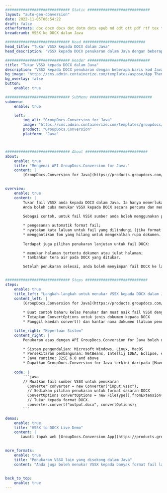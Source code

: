 ```yaml
---
############################# Static ############################
layout: "auto-gen-conversion"
date: 2022-11-05T06:54:22
draft: false
otherformats: doc docm docx dot dotm dotx epub md odt ott pdf rtf tex txt vdx vsdm vsdx vssm vssx vstm vstx vsx vtx xps
breadcrumb: VSSX ke DOCX dalam Java

############################# Head ############################
head_title: "Tukar VSSX kepada DOCX dalam Java"
head_description: "VSSX kepada DOCX penukaran dalam Java dengan beberapa baris kod. Tukar lebih 160 format fail menggunakan API penukaran dokumen GroupDocs untuk Java"

############################# Header ############################
title: "Tukar VSSX kepada DOCX dalam Java"
description: "VSSX kepada DOCX penukaran dengan beberapa baris kod Java."
bg_image: "https://cms.admin.containerize.com/templates/aspose/App_Themes/V3/images/bg/header1.png"
bg_overlay: false
button:
    enable: true

############################# SubMenu ############################
submenu:
    enable: true

    left:
        img_alt: "GroupDocs.Conversion for Java"
        image: "https://cms.admin.containerize.com/templates/groupdocs/images/product-logos/90x90-noborder/groupdocs-conversion-java.png"
        product: "GroupDocs.Conversion"
        platform: "Java"



############################# About ############################
about:
    enable: true
    title: "Mengenai API GroupDocs.Conversion for Java."
    content: |
        [GroupDocs.Conversion for Java](https://products.groupdocs.com/conversion/java/) ialah API penukaran format fail lanjutan untuk menukar antara imej popular dan format dokumen seperti Microsoft Office, OpenDocument, PDF, HTML, e-mel, CAD. dan banyak lagi dengan hanya beberapa baris kod. API asli secara automatik mengesan format dokumen asal dan menawarkan banyak pilihan untuk menyesuaikan dokumen yang ditukar. Bersama-sama dengan fungsi mengekstrak maklumat daripada dokumen, ia juga menyokong caching hasil penukaran ke cakera tempatan secara lalai. Walau bagaimanapun, sebarang jenis storan cache boleh disokong dengan melaksanakan antara muka yang sesuai - Amazon S3, Dropbox, Google Drive, Windows Azure, Reddis atau mana-mana yang lain.
    

overview:
    enable: true
    content: |
        Tukar fail VSSX anda kepada DOCX dalam Java. Ia hanya memerlukan beberapa baris kod Java pada mana-mana platform pilihan anda, seperti Windows, Linux, macOS.
        Anda boleh cuba menukar VSSX kepada DOCX secara percuma dan menilai kualiti hasil penukaran. Bersama-sama dengan skrip penukaran fail mudah, anda boleh mencuba pilihan yang lebih canggih untuk memuatkan fail sumber VSSX dan menyimpan output DOCX. 
        
        Sebagai contoh, untuk fail VSSX sumber anda boleh menggunakan pilihan pemuatan berikut:

        * pengesanan automatik format fail;
        * nyatakan kata laluan untuk fail yang dilindungi (jika format fail menyokongnya);
        * menggantikan fon yang hilang untuk mengekalkan rupa dokumen.
        
        Terdapat juga pilihan penukaran lanjutan untuk fail DOCX:

        * menukar halaman tertentu dokumen atau julat halaman;
        * tambahkan tera air pada DOCX yang ditukar.

        Setelah penukaran selesai, anda boleh menyimpan fail DOCX ke laluan fail setempat anda atau ke mana-mana storan pihak ketiga seperti FTP, Amazon S3, Google Drive, Dropbox dll. Sila ambil perhatian - untuk menukar VSSX kepada DOCX, anda tidak perlu memasang sebarang perisian tambahan, seperti MS Office, Open Office, Adobe Acrobat Reader dsb.


############################# Steps ############################
steps:
    enable: true
    title_left: "Langkah-langkah untuk menukar VSSX kepada DOCX dalam Java"
    content_left: |
        [GroupDocs.Conversion for Java](https://products.groupdocs.com/conversion/java/) membenarkan pembangun menukar fail VSSX kepada DOCX dengan mudah dengan beberapa baris kod.
        
        * Buat contoh baharu kelas Penukar dan muat naik fail VSSX dengan laluan penuh
        * Tetapkan ConvertOptions untuk jenis dokumen kepada DOCX
        * Panggil kaedah convert() dan hantar nama dokumen (laluan penuh) dan format (DOCX) sebagai parameter

    title_right: "Keperluan Sistem"
    content_right: |
        Penukaran asas dengan API GroupDocs.Conversion for Java boleh dilakukan dengan hanya beberapa baris kod. API kami disokong pada semua platform dan sistem pengendalian utama. Sebelum melaksanakan kod di bawah, pastikan anda mempunyai prasyarat berikut dipasang pada sistem anda.

        * Sistem pengendalian: Microsoft Windows, Linux, MacOS
        * Persekitaran pembangunan: NetBeans, Intellij IDEA, Eclipse, etc.
        * Java runtime: J2SE 6.0 and above
        * Dapatkan GroupDocs.Conversion for Java terkini daripada [Maven](https://repository.groupdocs.com/webapp/#/artifacts/browse/tree/General/repo/com/groupdocs/groupdocs-conversion)
         
    code: |
        ```java    
        // Muatkan fail sumber VSSX untuk penukaran
          Converter converter = new Converter("input.vssx");
          // Sediakan pilihan penukaran untuk format sasaran DOCX
          ConvertOptions convertOptions = new FileType().fromExtension("docx").getConvertOptions();
          // Tukar kepada format DOCX.
          converter.convert("output.docx", convertOptions);
        ```

demos:
    enable: true
    title: "VSSX to DOCX Live Demo"
    content: |
       Lawati tapak web [GroupDocs.Conversion App](https://products.groupdocs.app/conversion/family) kami dan cuba VSSX kepada DOCX penukaran sekarang. Demo percuma mempunyai faedah berikut
          

more_formats:
    enable: true
    title: "Penukaran VSSX lain yang disokong dalam Java"
    content: "Anda juga boleh menukar VSSX kepada banyak format fail lain. Sila lihat senarai di bawah."
       
       
back_to_top:
    enable: true
---
```


